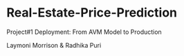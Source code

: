 # Real-Estate-Price-Prediction
Project#1 Deployment: From AVM Model to Production

Laymoni Morrison & Radhika Puri
